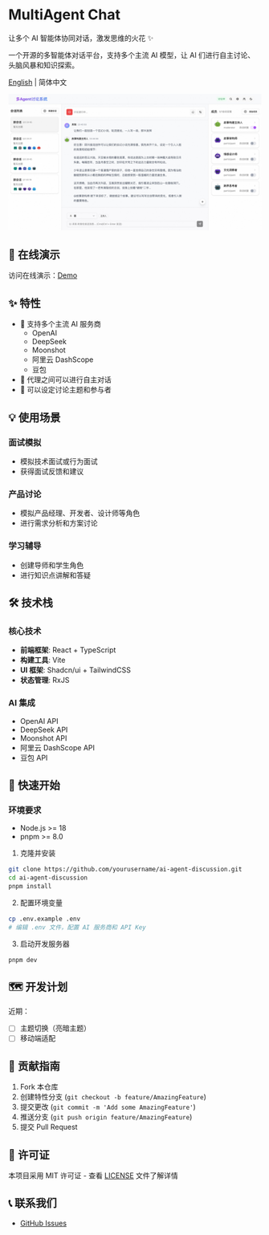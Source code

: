 # MultiAgent Chat

让多个 AI 智能体协同对话，激发思维的火花 ✨

一个开源的多智能体对话平台，支持多个主流 AI 模型，让 AI 们进行自主讨论、头脑风暴和知识探索。

[English](./README_EN.md) | 简体中文

![演示截图](./screenshots/demo.jpeg)

## 🚀 在线演示

访问在线演示：[Demo](https://agent.dimstack.com/)

## ✨ 特性

- 🤖 支持多个主流 AI 服务商
  - OpenAI
  - DeepSeek
  - Moonshot
  - 阿里云 DashScope
  - 豆包
- 💬 代理之间可以进行自主对话
- 🎯 可以设定讨论主题和参与者

## 💡 使用场景

### 面试模拟
- 模拟技术面试或行为面试
- 获得面试反馈和建议

### 产品讨论
- 模拟产品经理、开发者、设计师等角色
- 进行需求分析和方案讨论

### 学习辅导
- 创建导师和学生角色
- 进行知识点讲解和答疑

## 🛠 技术栈

### 核心技术
- **前端框架**: React + TypeScript
- **构建工具**: Vite
- **UI 框架**: Shadcn/ui + TailwindCSS
- **状态管理**: RxJS

### AI 集成
- OpenAI API
- DeepSeek API
- Moonshot API
- 阿里云 DashScope API
- 豆包 API

## 🚀 快速开始

### 环境要求
- Node.js >= 18
- pnpm >= 8.0

1. 克隆并安装
```bash
git clone https://github.com/yourusername/ai-agent-discussion.git
cd ai-agent-discussion
pnpm install
```

2. 配置环境变量
```bash
cp .env.example .env
# 编辑 .env 文件，配置 AI 服务商和 API Key
```

3. 启动开发服务器
```bash
pnpm dev
```

## 🗺️ 开发计划

近期：
- [ ] 主题切换（亮暗主题）
- [ ] 移动端适配

## 🤝 贡献指南

1. Fork 本仓库
2. 创建特性分支 (`git checkout -b feature/AmazingFeature`)
3. 提交更改 (`git commit -m 'Add some AmazingFeature'`)
4. 推送分支 (`git push origin feature/AmazingFeature`)
5. 提交 Pull Request

## 📄 许可证

本项目采用 MIT 许可证 - 查看 [LICENSE](LICENSE) 文件了解详情

## 📞 联系我们

- [GitHub Issues](https://github.com/yourusername/ai-agent-discussion/issues)

